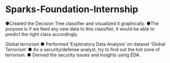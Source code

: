 # Sparks-Foundation-Internship

●Created the Decision Tree classifier and visualized it graphically.
●The purpose is if we feed any new data to this classifier, it would be able to 
predict the right class accordingly. 
<!--  -->Global terrorism
<!--  -->● Performed ‘Exploratory Data Analysis’ on dataset ‘Global Terrorism’
<!--  -->● As a security/defense analyst, try to find out the hot zone of terrorism.
<!--  -->● Derived the security issues and insights using EDA.
